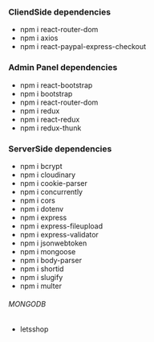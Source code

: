 ### CliendSide dependencies
- npm i react-router-dom 
- npm i axios 
- npm i react-paypal-express-checkout

### Admin Panel dependencies
- npm i react-bootstrap
- npm i bootstrap
- npm i react-router-dom
- npm i redux
- npm i react-redux
- npm i redux-thunk

### ServerSide dependencies
- npm i bcrypt 
- npm i cloudinary 
- npm i cookie-parser 
- npm i concurrently 
- npm i cors 
- npm i dotenv 
- npm i express 
- npm i express-fileupload 
- npm i express-validator 
- npm i jsonwebtoken 
- npm i mongoose
- npm i body-parser
- npm i shortid
- npm i slugify
- npm i multer

###### MONGODB
- letsshop
